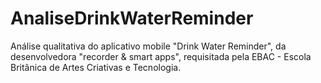 # AnaliseDrinkWaterReminder
Análise qualitativa do aplicativo mobile "Drink Water Reminder", da desenvolvedora "recorder &amp; smart apps", requisitada pela EBAC - Escola Britânica de Artes Criativas e Tecnologia.
